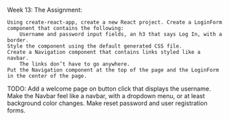Week 13:
The Assignment:
 
    Using create-react-app, create a new React project. Create a LoginForm component that contains the following:
        Username and password input fields, an h3 that says Log In, with a border.
    Style the component using the default generated CSS file.
    Create a Navigation component that contains links styled like a navbar.
        The links don’t have to go anywhere.
    Put the Navigation component at the top of the page and the LoginForm in the center of the page.


TODO:
    Add a welcome page on button click that displays the username.
    Make the Navbar feel like a navbar, with a dropdown menu, or at least background color changes.
    Make reset password and user registration forms.
